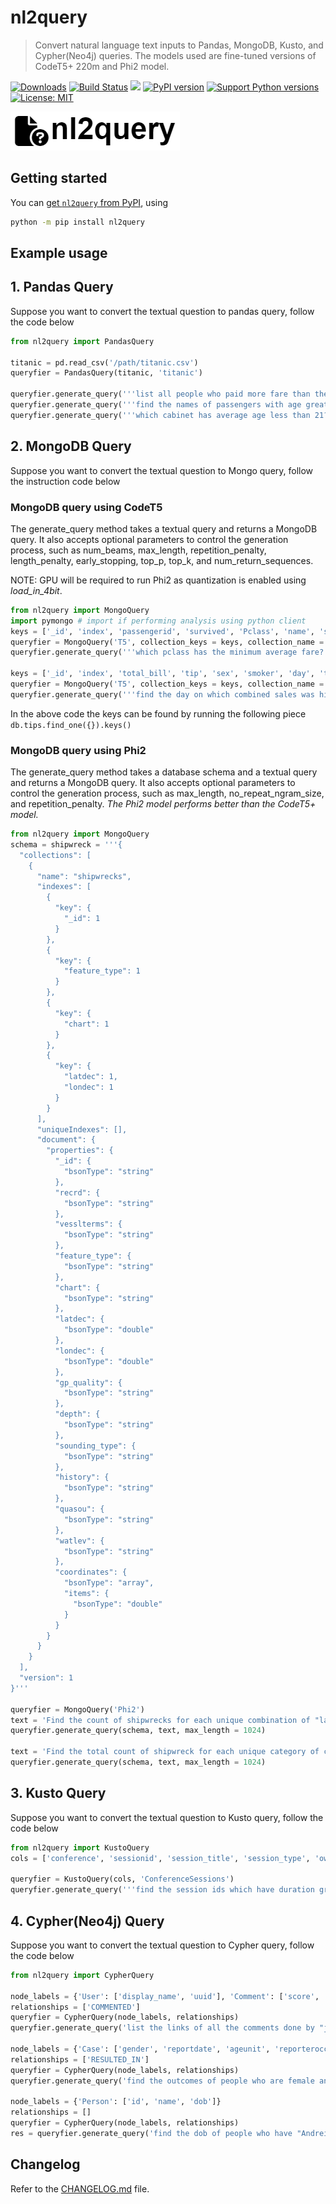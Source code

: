 # nl2query

 > Convert natural language text inputs to Pandas, MongoDB, Kusto, and Cypher(Neo4j) queries. The models used are fine-tuned versions of CodeT5+ 220m and Phi2 model.


[![Downloads](https://static.pepy.tech/badge/nl2query)](https://pepy.tech/project/nl2query)
[![Build Status][build-image]][build-url]
[![][stars-image]][stars-url]
[![PyPI version][pypi-image]][pypi-url]
[![Support Python versions][versions-image]][versions-url]
[![License: MIT](https://img.shields.io/badge/License-MIT-yellow.svg)](https://opensource.org/licenses/MIT)

![nl2query](images/logo.png?raw=true)

## Getting started

You can [get `nl2query` from PyPI](https://pypi.org/project/nl2query), using

```bash
python -m pip install nl2query
```


## Example usage

## 1. Pandas Query
Suppose you want to convert the textual question to pandas query, follow the code below

```py
from nl2query import PandasQuery

titanic = pd.read_csv('/path/titanic.csv')
queryfier = PandasQuery(titanic, 'titanic')

queryfier.generate_query('''list all people who paid more fare than the fare paid by 'Braund, Mr. Owen Harris' ''')
queryfier.generate_query('''find the names of passengers with age greater than 35 and containing Heath in their name''')
queryfier.generate_query('''which cabinet has average age less than 21?''') #Groupby Query

```

## 2. MongoDB Query
Suppose you want to convert the textual question to Mongo query, follow the instruction code below

### MongoDB query using CodeT5

The generate_query method takes a textual query and returns a MongoDB query. It also accepts optional parameters to control the generation process, such as num_beams, max_length, repetition_penalty, length_penalty, early_stopping, top_p, top_k, and num_return_sequences.

NOTE: GPU will be required to run Phi2 as quantization is enabled using *load_in_4bit*.

```py
from nl2query import MongoQuery
import pymongo # import if performing analysis using python client
keys = ['_id', 'index', 'passengerid', 'survived', 'Pclass', 'name', 'sex', 'age', 'sibsp', 'parch', 'ticket', 'fare', 'cabin', 'embarked'] #keys present in the collection to be queried.
queryfier = MongoQuery('T5', collection_keys = keys, collection_name = 'titanic')
queryfier.generate_query('''which pclass has the minimum average fare?''')

keys = ['_id', 'index', 'total_bill', 'tip', 'sex', 'smoker', 'day', 'time', 'size'] 
queryfier = MongoQuery('T5', collection_keys = keys, collection_name = 'titanic')
queryfier.generate_query('''find the day on which combined sales was highest''')

```
In the above code the keys can be found by running the following piece `db.tips.find_one({}).keys()`

### MongoDB query using Phi2

The generate_query method takes a database schema and a textual query and returns a MongoDB query. It also accepts optional parameters to control the generation process, such as max_length, no_repeat_ngram_size, and repetition_penalty. *The Phi2 model performs better than the CodeT5+ model.*

```py
from nl2query import MongoQuery
schema = shipwreck = '''{
  "collections": [
    {
      "name": "shipwrecks",
      "indexes": [
        {
          "key": {
            "_id": 1
          }
        },
        {
          "key": {
            "feature_type": 1
          }
        },
        {
          "key": {
            "chart": 1
          }
        },
        {
          "key": {
            "latdec": 1,
            "londec": 1
          }
        }
      ],
      "uniqueIndexes": [],
      "document": {
        "properties": {
          "_id": {
            "bsonType": "string"
          },
          "recrd": {
            "bsonType": "string"
          },
          "vesslterms": {
            "bsonType": "string"
          },
          "feature_type": {
            "bsonType": "string"
          },
          "chart": {
            "bsonType": "string"
          },
          "latdec": {
            "bsonType": "double"
          },
          "londec": {
            "bsonType": "double"
          },
          "gp_quality": {
            "bsonType": "string"
          },
          "depth": {
            "bsonType": "string"
          },
          "sounding_type": {
            "bsonType": "string"
          },
          "history": {
            "bsonType": "string"
          },
          "quasou": {
            "bsonType": "string"
          },
          "watlev": {
            "bsonType": "string"
          },
          "coordinates": {
            "bsonType": "array",
            "items": {
              "bsonType": "double"
            }
          }
        }
      }
    }
  ],
  "version": 1
}'''

queryfier = MongoQuery('Phi2')
text = 'Find the count of shipwrecks for each unique combination of "latdec" and "longdec"'
queryfier.generate_query(schema, text, max_length = 1024)

text = 'Find the total count of shipwreck for each unique category of chart'
queryfier.generate_query(schema, text, max_length = 1024)


```


## 3. Kusto Query
Suppose you want to convert the textual question to Kusto query, follow the code below

```py
from nl2query import KustoQuery
cols = ['conference', 'sessionid', 'session_title', 'session_type', 'owner', 'participants', 'URL', 'level', 'session_location', 'starttime', 'duration', 'time_and_duration', 'kusto_affinity']

queryfier = KustoQuery(cols, 'ConferenceSessions')
queryfier.generate_query('''find the session ids which have duration greater than 10 and having Manoj Raheja as the owner''')
```

## 4. Cypher(Neo4j) Query
Suppose you want to convert the textual question to Cypher query, follow the code below

```py
from nl2query import CypherQuery

node_labels = {'User': ['display_name', 'uuid'], 'Comment': ['score', 'link', 'uuid']}
relationships = ['COMMENTED']
queryfier = CypherQuery(node_labels, relationships)
queryfier.generate_query('list the links of all the comments done by "jose_bacoy"')

node_labels = {'Case': ['gender', 'reportdate', 'ageunit', 'reporteroccupation', 'primaryid', 'age', 'eventDate'], 'Outcome': ['code', 'outcome']}
relationships = ['RESULTED_IN']
queryfier = CypherQuery(node_labels, relationships)
queryfier.generate_query('find the outcomes of people who are female and below the age of 32')

node_labels = {'Person': ['id', 'name', 'dob']}
relationships = []
queryfier = CypherQuery(node_labels, relationships)
res = queryfier.generate_query('find the dob of people who have "Andreia" in their name')

```



## Changelog

Refer to the [CHANGELOG.md](CHANGELOG.md) file.

<!-- Badges -->

[pypi-image]: https://img.shields.io/pypi/v/nl2query
[pypi-url]: https://pypi.org/project/nl2query/
[versions-image]: https://img.shields.io/pypi/pyversions/nl2query
[versions-url]: https://pypi.org/project/nl2query/
[build-image]: https://github.com/Chirayu-Tripathi/nl2query/actions/workflows/build.yaml/badge.svg
[build-url]: https://github.com/Chirayu-Tripathi/nl2query/actions/workflows/build.yaml
[stars-image]: https://img.shields.io/github/stars/Chirayu-Tripathi/nl2query
[stars-url]: https://github.com/Chirayu-Tripathi/nl2query